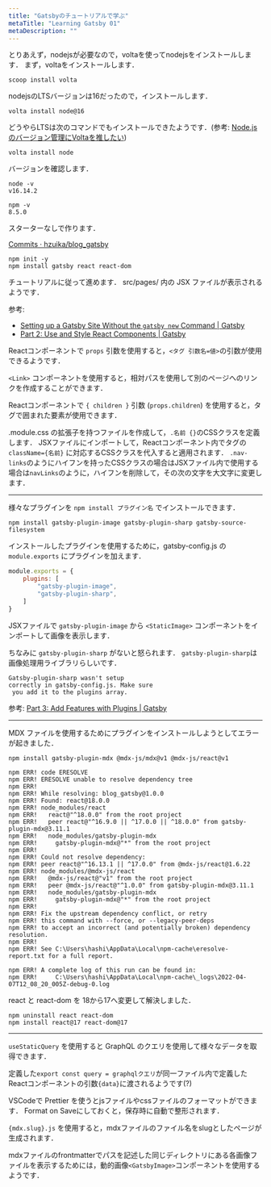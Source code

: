 ```yaml
---
title: "Gatsbyのチュートリアルで学ぶ"
metaTitle: "Learning Gatsby 01"
metaDescription: ""
---
```


とりあえず，nodejsが必要なので，voltaを使ってnodejsをインストールします．
まず，voltaをインストールします．
```
scoop install volta
```

nodejsのLTSバージョンは16だったので，インストールします．
```
volta install node@16
```
どうやらLTSは次のコマンドでもインストールできたようです．(参考: [Node.jsのバージョン管理にVoltaを推したい](https://zenn.dev/taichifukumoto/articles/how-to-use-volta))
```
volta install node
```
バージョンを確認します．
```
node -v
v16.14.2

npm -v
8.5.0
```

スターターなしで作ります．

[Commits · hzuika/blog_gatsby](https://github.com/hzuika/blog_gatsby/commits/tutorial)

```
npm init -y
npm install gatsby react react-dom
```

チュートリアルに従って進めます．
src/pages/ 内の JSX ファイルが表示されるようです．

参考:
* [Setting up a Gatsby Site Without the `gatsby new` Command | Gatsby](https://www.gatsbyjs.com/docs/using-gatsby-professionally/setting-up-gatsby-without-gatsby-new/)
* [Part 2: Use and Style React Components | Gatsby](https://www.gatsbyjs.com/docs/tutorial/part-2/)

Reactコンポーネントで `props` 引数を使用すると，`<タグ 引数名=値>`の引数が使用できるようです．

`<Link>` コンポーネントを使用すると，相対パスを使用して別のページへのリンクを作成することができます．

Reactコンポーネントで `{ children }` 引数 (`props.children`) を使用すると，タグで囲まれた要素が使用できます．

.module.css の拡張子を持つファイルを作成して，`.名前 {}`のCSSクラスを定義します．
JSXファイルにインポートして，Reactコンポーネント内でタグの `className={名前}` に対応するCSSクラスを代入すると適用されます．
`.nav-links`のようにハイフンを持ったCSSクラスの場合はJSXファイル内で使用する場合は`navLinks`のように，ハイフンを削除して，その次の文字を大文字に変更します．

---

様々なプラグインを `npm install プラグイン名` でインストールできます．
```
npm install gatsby-plugin-image gatsby-plugin-sharp gatsby-source-filesystem
```

インストールしたプラグインを使用するために，gatsby-config.js の `module.exports` にプラグインを加えます．
```js
module.exports = {
    plugins: [
        "gatsby-plugin-image",
        "gatsby-plugin-sharp",
    ]
} 
```

JSXファイルで `gatsby-plugin-image` から `<StaticImage>` コンポーネントをインポートして画像を表示します．

ちなみに `gatsby-plugin-sharp` がないと怒られます．
`gatsby-plugin-sharp`は画像処理用ライブラリらしいです．
```
Gatsby-plugin-sharp wasn't setup        
correctly in gatsby-config.js. Make sure
 you add it to the plugins array.
```

参考: 
[Part 3: Add Features with Plugins | Gatsby](https://www.gatsbyjs.com/docs/tutorial/part-3/)

---

MDX ファイルを使用するためにプラグインをインストールしようとしてエラーが起きました．

```
npm install gatsby-plugin-mdx @mdx-js/mdx@v1 @mdx-js/react@v1

npm ERR! code ERESOLVE
npm ERR! ERESOLVE unable to resolve dependency tree
npm ERR!
npm ERR! While resolving: blog_gatsby@1.0.0
npm ERR! Found: react@18.0.0
npm ERR! node_modules/react
npm ERR!   react@"^18.0.0" from the root project
npm ERR!   peer react@"^16.9.0 || ^17.0.0 || ^18.0.0" from gatsby-plugin-mdx@3.11.1
npm ERR!   node_modules/gatsby-plugin-mdx
npm ERR!     gatsby-plugin-mdx@"*" from the root project
npm ERR!
npm ERR! Could not resolve dependency:
npm ERR! peer react@"^16.13.1 || ^17.0.0" from @mdx-js/react@1.6.22
npm ERR! node_modules/@mdx-js/react
npm ERR!   @mdx-js/react@"v1" from the root project
npm ERR!   peer @mdx-js/react@"^1.0.0" from gatsby-plugin-mdx@3.11.1
npm ERR!   node_modules/gatsby-plugin-mdx
npm ERR!     gatsby-plugin-mdx@"*" from the root project
npm ERR!
npm ERR! Fix the upstream dependency conflict, or retry
npm ERR! this command with --force, or --legacy-peer-deps
npm ERR! to accept an incorrect (and potentially broken) dependency resolution.
npm ERR!
npm ERR! See C:\Users\hashi\AppData\Local\npm-cache\eresolve-report.txt for a full report.

npm ERR! A complete log of this run can be found in:
npm ERR!     C:\Users\hashi\AppData\Local\npm-cache\_logs\2022-04-07T12_08_20_005Z-debug-0.log
```

react と react-dom を 18から17へ変更して解決しました．
```
npm uninstall react react-dom
npm install react@17 react-dom@17
```

---

`useStaticQuery` を使用すると GraphQL のクエリを使用して様々なデータを取得できます．

定義した`export const query = graphqlクエリ`が同一ファイル内で定義したReactコンポーネントの引数`{data}`に渡されるようです(?)

VSCodeで Prettier を使うとjsファイルやcssファイルのフォーマットができます．
Format on Saveにしておくと，保存時に自動で整形されます．

`{mdx.slug}.js` を使用すると，mdxファイルのファイル名をslugとしたページが生成されます．

mdxファイルのfrontmatterでパスを記述した同じディレクトリにある各画像ファイルを表示するためには，動的画像`<GatsbyImage>`コンポーネントを使用するようです．